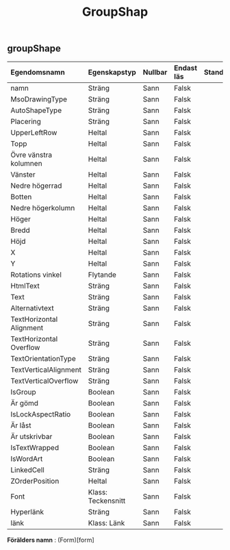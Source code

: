 ﻿---
title: GroupShap
second_title: Aspose.Cells Cloud Documen
type: docs
url: /sv/specification/model/groupshape/
description: "Aspose.Cells Molnmodellspecifikation: GroupShape. Hantera enkelt Excel och andra kalkylarksdokument med funktioner som att öppna, generera, redigera, dela, slå samman, jämföra och konvertera"
weight: 50
---
## **groupShape**

 

| Egendomsnamn| Egenskapstyp| Nullbar| Endast läs| Standardvärde| Beskrivning|
|:- |:- |:- |:- |:- |:- |
| namn| Sträng| Sann| Falsk|||
| MsoDrawingType| Sträng| Sann| Falsk|||
| AutoShapeType| Sträng| Sann| Falsk|||
| Placering| Sträng| Sann| Falsk|||
| UpperLeftRow| Heltal| Sann| Falsk|||
| Topp| Heltal| Sann| Falsk|||
| Övre vänstra kolumnen| Heltal| Sann| Falsk|||
| Vänster| Heltal| Sann| Falsk|||
| Nedre högerrad| Heltal| Sann| Falsk|||
| Botten| Heltal| Sann| Falsk|||
| Nedre högerkolumn| Heltal| Sann| Falsk|||
| Höger| Heltal| Sann| Falsk|||
| Bredd| Heltal| Sann| Falsk|||
| Höjd| Heltal| Sann| Falsk|||
| X| Heltal| Sann| Falsk|||
| Y| Heltal| Sann| Falsk|||
| Rotations vinkel| Flytande| Sann| Falsk|||
| HtmlText| Sträng| Sann| Falsk|||
| Text| Sträng| Sann| Falsk|||
| Alternativtext| Sträng| Sann| Falsk|||
| TextHorizontal Alignment| Sträng| Sann| Falsk|||
| TextHorizontal Overflow| Sträng| Sann| Falsk|||
| TextOrientationType| Sträng| Sann| Falsk|||
| TextVerticalAlignment| Sträng| Sann| Falsk|||
| TextVerticalOverflow| Sträng| Sann| Falsk|||
| IsGroup| Boolean| Sann| Falsk|||
| Är gömd| Boolean| Sann| Falsk|||
| IsLockAspectRatio| Boolean| Sann| Falsk|||
| Är låst| Boolean| Sann| Falsk|||
| Är utskrivbar| Boolean| Sann| Falsk|||
| IsTextWrapped| Boolean| Sann| Falsk|||
| IsWordArt| Boolean| Sann| Falsk|||
| LinkedCell| Sträng| Sann| Falsk|||
| ZOrderPosition| Heltal| Sann| Falsk|||
| Font| Klass: Teckensnitt| Sann| Falsk|||
| Hyperlänk| Sträng| Sann| Falsk|||
| länk| Klass: Länk| Sann| Falsk|||

**Förälders namn** : (Form)[form]